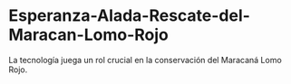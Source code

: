 # Esperanza-Alada-Rescate-del-Maracan-Lomo-Rojo
La tecnología juega un rol crucial en la conservación del Maracaná Lomo Rojo.
